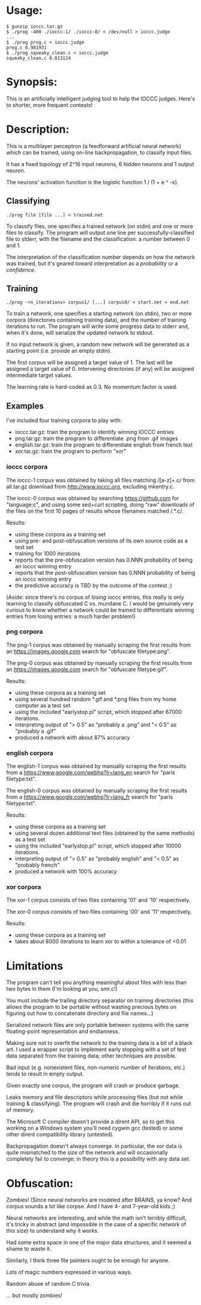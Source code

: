 # Usage:
    $ gunzip ioccc.tar.gz
    $ ./prog -400 ./ioccc-1/ ./ioccc-0/ < /dev/null > ioccc.judge
    ...
    $ ./prog prog.c < ioccc.judge
    prog.c 0.981931
    $ ./prog squeaky_clean.c < ioccc.judge
    squeaky_clean.c 0.013124

# Synopsis:
This is an artificially intelligent judging tool to help the IOCCC judges.
Here's to shorter, more frequent contests!

# Description:
This is a multilayer perceptron (a feedforward artificial neural network)
which can be trained, using on-line backpropagation, to classify input files.

It has a fixed topology of 2^16 input neurons, 6 hidden neurons and 1 output
neuron.

The neurons' activation function is the logistic function 1 / (1 + e ^ -x).

## Classifying

    ./prog file [file ...] < trained.net

To classify files, one specifies a trained network (on stdin) and one or more
files to classify. The program will output one line per successfully-classified
file to stderr, with the filename and the classification: a number between 0
and 1.

The interpretation of the classification number depends on how the network was
trained, but it's geared toward interpretation as a *probability* or a
*confidence*.

## Training

    ./prog -<n_iterations> corpus1/ [...] corpus0/ < start.net > end.net

To train a network, one specifies a starting network (on stdin), two or more
corpora (directories containing training data), and the number of training
iterations to run. The program will write some progress data to stderr and,
when it's done, will serialize the updated network to stdout.

If no input network is given, a random new network will be generated as a
starting point (i.e. provide an empty stdin).

The first corpus will be assigned a target value of 1. The last will be
assigned a target value of 0. Intervening directories (if any) will be assigned
intermediate target values.

The learning rate is hard-coded as 0.3. No momentum factor is used.

## Examples

I've included four training corpora to play with:

 * ioccc.tar.gz: train the program to identify winning IOCCC entries
 * png.tar.gz: train the program to differentiate .png from .gif images
 * english.tar.gz: train the program to differentiate english from french text
 * xor.tar.gz: train the program to perform "xor"

### ioccc corpora

The ioccc-1 corpus was obtained by taking all files matching /[a-z]+\.c/ from
all.tar.gz download from http://www.ioccc.org, excluding mkentry.c.

The ioccc-0 corpus was obtained by searching https://github.com for
"language:c", and using some sed+curl scripting, doing "raw" downloads of the
files on the first 10 pages of results whose filenames matched /.*\.c/.

Results:

 * using these corpora as a training set
 * using pre- and post-obfuscation versions of its own source code as a test
   set
 * training for 1000 iterations
 * reports that the pre-obfuscation version has 0.NNN probability of being an
   ioccc winning entry
 * reports that the post-obfuscation version has 0.NNN probability of being an
   ioccc winning entry
 * the predictive accuracy is TBD by the outcome of the contest ;)

(Aside: since there's no corpus of *losing* ioccc entries, this really is only
learning to classify obfuscated C vs. mundane C. I would be genuinely very
curious to know whether a network could be trained to differentiate winning
entries from losing entries: a much harder problem!)

### png corpora

The png-1 corpus was obtained by manually scraping the first results from an
https://images.google.com search for "obfuscate filetype:png".

The png-0 corpus was obtained by manually scraping the first results from an
https://images.google.com search for "obfuscate filetype:gif".

Results:

 * using these corpora as a training set
 * using several hundred random *.gif and *.png files from my home computer as
   a test set
 * using the included "earlystop.pl" script, which stopped after 67000 iterations.
 * interpreting output of "> 0.5" as "probably a .png" and "< 0.5" as "probably
   a .gif"
 * produced a network with about 87% accuracy

### english corpora

The english-1 corpus was obtained by manually scraping the first results from
a https://www.google.com/webhp?lr=lang_en search for "paris filetype:txt".

The english-0 corpus was obtained by manually scraping the first results from
a https://www.google.com/webhp?lr=lang_fr search for "paris filetype:txt".

Results:

 * using these corpora as a training set
 * using several dozen additional text files (obtained by the same methods)
   as a test set
 * using the included "earlystop.pl" script, which stopped after 10000
   iterations.
 * interpreting output of "> 0.5" as "probably english" and "< 0.5" as
   "probably french"
 * produced a network with 100% accuracy

### xor corpora

The xor-1 corpus consists of two files containing '01' and '10' respectively.

The xor-0 corpus consists of two files containing '00' and '11' respectively.

Results:

 * using these corpora as a training set
 * takes about 8000 iterations to learn xor to within a tolerance of <0.01

# Limitations
The program can't tell you anything meaningful about files with less than two
bytes in them (I'm looking at you, smr.c!)

You must include the trailing directory separator on training directories
(this allows the program to be portable without wasting precious bytes on
figuring out how to concatenate directory and file names...)

Serialized network files are only portable between systems with the same
floating-point representation and endianness.

Making sure not to overfit the network to the training data is a bit of a
black art. I used a wrapper script to implement early stopping with a set of
test data separated from the training data; other techniques are possible.

Bad input (e.g. nonexistent files, non-numeric number of iterations, etc.)
tends to result in empty output.

Given exactly one corpus, the program will crash or produce garbage.

Leaks memory and file descriptors while processing files (but not while
training & classifying). The program will crash and die horribly if it runs
out of memory.

The Microsoft C compiler doesn't provide a dirent API, so to get this working
on a Windows system you'll need cygwin gcc (tested) or some other dirent
compatibility library (untested).

Backpropagation doesn't always converge. In particular, the xor data is
quite mismatched to the size of the network and will occasionally completely
fail to converge; in theory this is a possibility with any data set.

# Obfuscation:

Zombies! (Since neural networks are modeled after BRAINS, ya know? And
corpus sounds a lot like corpse. And I have 4- and 7-year-old kids ;)

Neural networks are interesting, and while the math isn't terribly difficult,
it's tricky in abstract (and impossible in the case of a specific network of
this size) to understand why it works.

Had some extra space in one of the major data structures, and it seemed a
shame to waste it.

Similarly, I think three file pointers ought to be enough for anyone.

Lots of magic numbers expressed in various ways.

Random abuse of random C trivia.

... but mostly zombies!
